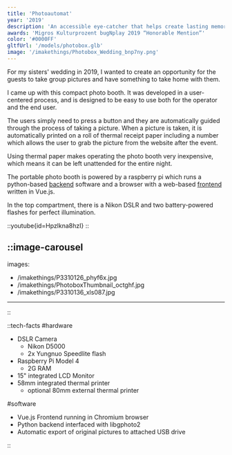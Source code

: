```yaml
---
title: 'Photoautomat'
year: '2019'
description: 'An accessible eye-catcher that helps create lasting memories'
awards: 'Migros Kulturprozent bugNplay 2019 “Honorable Mention”'
color: '#0000FF'
gltfUrl: '/models/photobox.glb'
image: '/imakethings/Photobox_Wedding_bnp7ny.png'
---
```


For my sisters' wedding in 2019, I wanted to create an opportunity for the guests to take group pictures and have something to take home with them.

I came up with this compact photo booth. It was developed in a user-centered process, and is designed to be easy to use both for the operator and the end user.

The users simply need to press a button and they are automatically guided through the process of taking a picture. When a picture is taken, it is automatically printed on a roll of thermal receipt paper including a number which allows the user to grab the picture from the website after the event.

Using thermal paper makes operating the photo booth very inexpensive, which means it can be left unattended for the entire night.

The portable photo booth is powered by a raspberry pi which runs a python-based [backend](https://github.com/chdabre/photobox-backend) software and a browser with a web-based [frontend](https://github.com/chdabre/photobox-frontend) written in Vue.js.

In the top compartment, there is a Nikon DSLR and two battery-powered flashes for perfect illumination.

::youtube{id=Hpzlkna8hzI}
::

::image-carousel
---
images:
- /imakethings/P3310126_phyf6x.jpg
- /imakethings/PhotoboxThumbnail_octghf.jpg
- /imakethings/P3310136_xls087.jpg
---
::

::tech-facts
#hardware
- DSLR Camera
  - Nikon D5000
  - 2x Yungnuo Speedlite flash
- Raspberry Pi Model 4
  - 2G RAM
- 15" integrated LCD Monitor 
- 58mm integrated thermal printer 
  - optional 80mm external thermal printer
>

#software
- Vue.js Frontend running in Chromium browser
- Python backend interfaced with libgphoto2
- Automatic export of original pictures to attached USB drive
>
::
